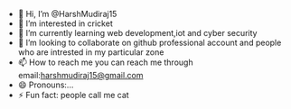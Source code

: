 - 👋 Hi, I’m @HarshMudiraj15
- 👀 I’m interested in cricket
- 🌱 I’m currently learning web development,iot and cyber security
- 💞️ I’m looking to collaborate on github professional account and people who are intrested in my particular zone
- 📫 How to reach me you can reach me through email:harshmudiraj15@gmail.com
- 😄 Pronouns:...
- ⚡ Fun fact: people call me cat
<!---
HarshMudiraj15/HarshMudiraj15 is a ✨ special ✨ repository because its `README.md` (this file) appears on your GitHub profile.
You can click the Preview link to take a look at your changes.
--->
